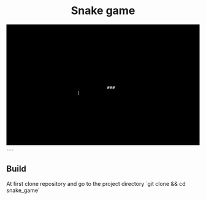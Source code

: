 
<div align="center">
    <h1>Snake game</h1>
    <img class="screenshot" src="/screenshots/snake.jpg"/>
</div>
---

<div>
    <h2>Build</h2>
    <span>At first clone repository and go to the project directory</span>
    `git clone <repository> && cd snake_game`
</div>
